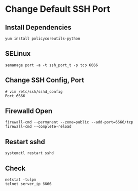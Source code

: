 # Change Default SSH Port


## Install Dependencies
```
yum install policycoreutils-python
```
## SELinux
```
semanage port -a -t ssh_port_t -p tcp 6666

```

## Change SSH Config, Port
```
# vim /etc/ssh/sshd_config
Port 6666
```

## Firewalld Open
```
firewall-cmd --permanent --zone=public --add-port=6666/tcp
firewall-cmd --complete-reload
```

## Restart sshd
```
systemctl restart sshd
```

## Check
```
netstat -tulpn
telnet server_ip 6666
```
